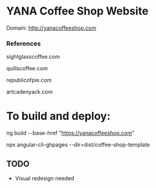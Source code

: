 # YANA Coffee Shop Website 

Domain:  http://yanacoffeeshop.com

### References
sightglasscoffee.com

quillscoffee.com 

republicofpie.com

artcadenyack.com




# To build and deploy:

ng build --base-href "https://yanacoffeeshop.com" 

npx angular-cli-ghpages --dir=dist/coffee-shop-template



## TODO
- Visual redesign needed
